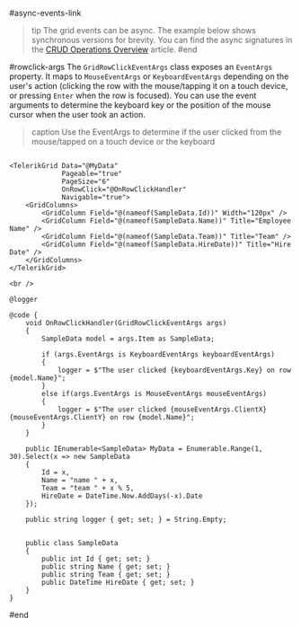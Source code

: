 #async-events-link
>tip The grid events can be async. The example below shows synchronous versions for brevity. You can find the async signatures in the [CRUD Operations Overview](overview) article.
#end


#rowclick-args
The `GridRowClickEventArgs` class exposes an `EventArgs` property. It maps to `MouseEventArgs` or `KeyboardEventArgs` depending on the user's action (clicking the row with the mouse/tapping it on a touch device, or pressing `Enter` when the row is focused). You can use the event arguments to determine the keyboard key or the position of the mouse cursor when the user took an action.

>caption Use the EventArgs to determine if the user clicked from the mouse/tapped on a touch device or the keyboard

````CSHTML

<TelerikGrid Data="@MyData"
             Pageable="true"
             PageSize="6"
             OnRowClick="@OnRowClickHandler"
             Navigable="true">
    <GridColumns>
        <GridColumn Field="@(nameof(SampleData.Id))" Width="120px" />
        <GridColumn Field="@(nameof(SampleData.Name))" Title="Employee Name" />
        <GridColumn Field="@(nameof(SampleData.Team))" Title="Team" />
        <GridColumn Field="@(nameof(SampleData.HireDate))" Title="Hire Date" />
    </GridColumns>
</TelerikGrid>

<br />

@logger

@code {
    void OnRowClickHandler(GridRowClickEventArgs args)
    {
        SampleData model = args.Item as SampleData;

        if (args.EventArgs is KeyboardEventArgs keyboardEventArgs)
        {
            logger = $"The user clicked {keyboardEventArgs.Key} on row {model.Name}";
        }
        else if(args.EventArgs is MouseEventArgs mouseEventArgs)
        {
            logger = $"The user clicked {mouseEventArgs.ClientX} {mouseEventArgs.ClientY} on row {model.Name}";
        }
    }

    public IEnumerable<SampleData> MyData = Enumerable.Range(1, 30).Select(x => new SampleData
    {
        Id = x,
        Name = "name " + x,
        Team = "team " + x % 5,
        HireDate = DateTime.Now.AddDays(-x).Date
    });

    public string logger { get; set; } = String.Empty;


    public class SampleData
    {
        public int Id { get; set; }
        public string Name { get; set; }
        public string Team { get; set; }
        public DateTime HireDate { get; set; }
    }
}
````

#end

